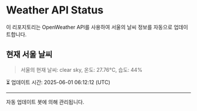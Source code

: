 
# Weather API Status

이 리포지토리는 OpenWeather API를 사용하여 서울의 날씨 정보를 자동으로 업데이트합니다.

## 현재 서울 날씨
> 서울의 현재 날씨: clear sky, 온도: 27.76°C, 습도: 44%

⏳ 업데이트 시간: 2025-06-01 06:12:12 (UTC)

---
자동 업데이트 봇에 의해 관리됩니다.
